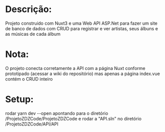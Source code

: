 # Descrição:
Projeto construido com Nuxt3 e uma Web API ASP.Net para fazer um site de banco de dados com CRUD para registrar e ver artistas, seus álbuns e as músicas de cada álbum
# Nota:  
O projeto conecta corretamente a API com a página Nuxt conforme prototipado (acessar a wiki do repositório) mas apenas a página index.vue contém o CRUD inteiro  
# Setup:  
rodar yarn dev --open apontando para o diretório /ProjetoZDZCode/ProjetoZDZCode e rodar a "API.sln" no diretório /ProjetoZDZCode/API/API  
